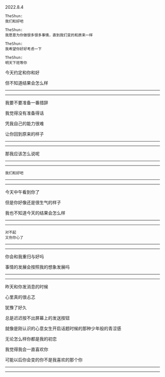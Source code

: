 2022.8.4

```
TheShun:
我们和好吧

TheShun:
我愿意为你做很多很多事情，直到我们变的和原来一样

TheShun:
我希望你好好考虑一下

TheShun:
明天下班等你

```

今天约定和你和好

但不知道结果会怎么样

------

------

我要不要准备一番措辞

我觉得没有准备得话

凭我自己的能力很难

让你回到原来的样子

-----

-----------

那我应该怎么说呢

------

--------

```
我们和好吧

```

-------

-----------

今天中午看到你了

但是你好像还是很生气的样子

我也不知道今天的结果会怎么样

--------

--------------

```````
对不起
又伤你心了

```````

---------

-----------

你会和我重归与好吗

事情的发展会按照我的想象发展吗

--------

------------

昨天和你发消息的时候

心里真的很忐忑

犹豫了好久

总是迟迟按不出屏幕上的发送按钮

就像是刚认识的心意女生开启话题时候的那种少年般的青涩感

无论怎么样你都是我的初恋

我觉得我会一直喜欢你

可能以后你会变的你不是我喜欢的那个你



---------

----------


